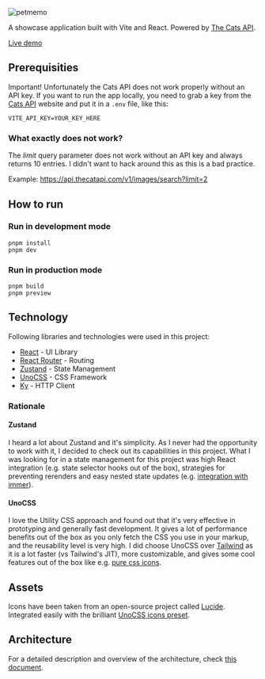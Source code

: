 ![petmemo](https://github.com/sarneeh/petmemo/assets/11553624/fa53aa5a-dc09-401b-a3b0-68237bf03333)

A showcase application built with Vite and React. Powered by [The Cats API](https://thecatapi.com/).

[Live demo](https://petmemo-sarneeh.vercel.app/)

## Prerequisities

Important! Unfortunately the Cats API does not work properly without an API key. If you want to run the app locally, you need to grab a key from the [Cats API](https://thecatapi.com) website and put it in a `.env` file, like this:

```
VITE_API_KEY=YOUR_KEY_HERE
```

### What exactly does not work?

The *limit* query parameter does not work without an API key and always returns 10 entries. I didn't want to hack around this as this is a bad practice.

Example: https://api.thecatapi.com/v1/images/search?limit=2

## How to run

### Run in development mode

```
pnpm install
pnpm dev
```

### Run in production mode

```
pnpm build
pnpm preview
```

## Technology

Following libraries and technologies were used in this project:

- [React](https://github.com/facebook/react) - UI Library
- [React Router](https://github.com/remix-run/react-router) - Routing
- [Zustand](https://github.com/pmndrs/zustand) - State Management
- [UnoCSS](https://github.com/unocss/unocss) - CSS Framework
- [Ky](https://github.com/sindresorhus/ky) - HTTP Client

### Rationale

#### Zustand

I heard a lot about Zustand and it's simplicity. As I never had the opportunity to work with it, I decided to check out its capabilities in this project. What I was looking for in a state management for this project was high React integration (e.g. state selector hooks out of the box), strategies for preventing rerenders and easy nested state updates (e.g. [integration with immer](https://github.com/pmndrs/zustand#sick-of-reducers-and-changing-nested-states-use-immer)).

#### UnoCSS

I love the Utility CSS approach and found out that it's very effective in prototyping and generally fast development. It gives a lot of performance benefits out of the box as you only fetch the CSS you use in your markup, and the reusability level is very high. I did choose UnoCSS over [Tailwind](https://tailwindcss.com/) as it is a lot faster (vs Tailwind's JIT), more customizable, and gives some cool features out of the box like e.g. [pure css icons](https://antfu.me/posts/icons-in-pure-css).

## Assets

Icons have been taken from an open-source project called [Lucide](https://lucide.dev/). Integrated easily with the brilliant [UnoCSS icons preset](https://unocss.dev/presets/icons).

## Architecture

For a detailed description and overview of the architecture, check [this document](https://www.craft.me/s/Qb7mtyIAi6s62S).
